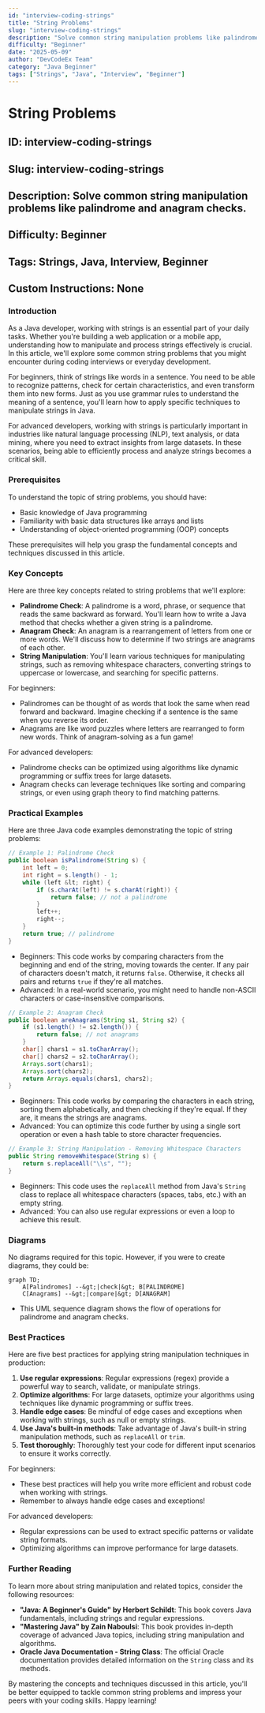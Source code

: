 ```yaml
---
id: "interview-coding-strings"
title: "String Problems"
slug: "interview-coding-strings"
description: "Solve common string manipulation problems like palindrome and anagram checks."
difficulty: "Beginner"
date: "2025-05-09"
author: "DevCodeEx Team"
category: "Java Beginner"
tags: ["Strings", "Java", "Interview", "Beginner"]
---
```


# String Problems
## ID: interview-coding-strings
## Slug: interview-coding-strings
## Description: Solve common string manipulation problems like palindrome and anagram checks.
## Difficulty: Beginner
## Tags: Strings, Java, Interview, Beginner
## Custom Instructions: None

### Introduction

As a Java developer, working with strings is an essential part of your daily tasks. Whether you're building a web application or a mobile app, understanding how to manipulate and process strings effectively is crucial. In this article, we'll explore some common string problems that you might encounter during coding interviews or everyday development.

For beginners, think of strings like words in a sentence. You need to be able to recognize patterns, check for certain characteristics, and even transform them into new forms. Just as you use grammar rules to understand the meaning of a sentence, you'll learn how to apply specific techniques to manipulate strings in Java.

For advanced developers, working with strings is particularly important in industries like natural language processing (NLP), text analysis, or data mining, where you need to extract insights from large datasets. In these scenarios, being able to efficiently process and analyze strings becomes a critical skill.

### Prerequisites

To understand the topic of string problems, you should have:

* Basic knowledge of Java programming
* Familiarity with basic data structures like arrays and lists
* Understanding of object-oriented programming (OOP) concepts

These prerequisites will help you grasp the fundamental concepts and techniques discussed in this article.

### Key Concepts

Here are three key concepts related to string problems that we'll explore:

* **Palindrome Check**: A palindrome is a word, phrase, or sequence that reads the same backward as forward. You'll learn how to write a Java method that checks whether a given string is a palindrome.
* **Anagram Check**: An anagram is a rearrangement of letters from one or more words. We'll discuss how to determine if two strings are anagrams of each other.
* **String Manipulation**: You'll learn various techniques for manipulating strings, such as removing whitespace characters, converting strings to uppercase or lowercase, and searching for specific patterns.

For beginners:

* Palindromes can be thought of as words that look the same when read forward and backward. Imagine checking if a sentence is the same when you reverse its order.
* Anagrams are like word puzzles where letters are rearranged to form new words. Think of anagram-solving as a fun game!

For advanced developers:

* Palindrome checks can be optimized using algorithms like dynamic programming or suffix trees for large datasets.
* Anagram checks can leverage techniques like sorting and comparing strings, or even using graph theory to find matching patterns.

### Practical Examples

Here are three Java code examples demonstrating the topic of string problems:

```java
// Example 1: Palindrome Check
public boolean isPalindrome(String s) {
    int left = 0;
    int right = s.length() - 1;
    while (left &lt; right) {
        if (s.charAt(left) != s.charAt(right)) {
            return false; // not a palindrome
        }
        left++;
        right--;
    }
    return true; // palindrome
}
```

* Beginners: This code works by comparing characters from the beginning and end of the string, moving towards the center. If any pair of characters doesn't match, it returns `false`. Otherwise, it checks all pairs and returns `true` if they're all matches.
* Advanced: In a real-world scenario, you might need to handle non-ASCII characters or case-insensitive comparisons.

```java
// Example 2: Anagram Check
public boolean areAnagrams(String s1, String s2) {
    if (s1.length() != s2.length()) {
        return false; // not anagrams
    }
    char[] chars1 = s1.toCharArray();
    char[] chars2 = s2.toCharArray();
    Arrays.sort(chars1);
    Arrays.sort(chars2);
    return Arrays.equals(chars1, chars2);
}
```

* Beginners: This code works by comparing the characters in each string, sorting them alphabetically, and then checking if they're equal. If they are, it means the strings are anagrams.
* Advanced: You can optimize this code further by using a single sort operation or even a hash table to store character frequencies.

```java
// Example 3: String Manipulation - Removing Whitespace Characters
public String removeWhitespace(String s) {
    return s.replaceAll("\\s", "");
}
```

* Beginners: This code uses the `replaceAll` method from Java's `String` class to replace all whitespace characters (spaces, tabs, etc.) with an empty string.
* Advanced: You can also use regular expressions or even a loop to achieve this result.

### Diagrams

No diagrams required for this topic. However, if you were to create diagrams, they could be:

```mermaid
graph TD;
    A[Palindromes] --&gt;|check|&gt; B[PALINDROME]
    C[Anagrams] --&gt;|compare|&gt; D[ANAGRAM]
```

* This UML sequence diagram shows the flow of operations for palindrome and anagram checks.

### Best Practices

Here are five best practices for applying string manipulation techniques in production:

1. **Use regular expressions**: Regular expressions (regex) provide a powerful way to search, validate, or manipulate strings.
2. **Optimize algorithms**: For large datasets, optimize your algorithms using techniques like dynamic programming or suffix trees.
3. **Handle edge cases**: Be mindful of edge cases and exceptions when working with strings, such as null or empty strings.
4. **Use Java's built-in methods**: Take advantage of Java's built-in string manipulation methods, such as `replaceAll` or `trim`.
5. **Test thoroughly**: Thoroughly test your code for different input scenarios to ensure it works correctly.

For beginners:

* These best practices will help you write more efficient and robust code when working with strings.
* Remember to always handle edge cases and exceptions!

For advanced developers:

* Regular expressions can be used to extract specific patterns or validate string formats.
* Optimizing algorithms can improve performance for large datasets.

### Further Reading

To learn more about string manipulation and related topics, consider the following resources:

* **"Java: A Beginner's Guide" by Herbert Schildt**: This book covers Java fundamentals, including strings and regular expressions.
* **"Mastering Java" by Zain Naboulsi**: This book provides in-depth coverage of advanced Java topics, including string manipulation and algorithms.
* **Oracle Java Documentation - String Class**: The official Oracle documentation provides detailed information on the `String` class and its methods.

By mastering the concepts and techniques discussed in this article, you'll be better equipped to tackle common string problems and impress your peers with your coding skills. Happy learning!